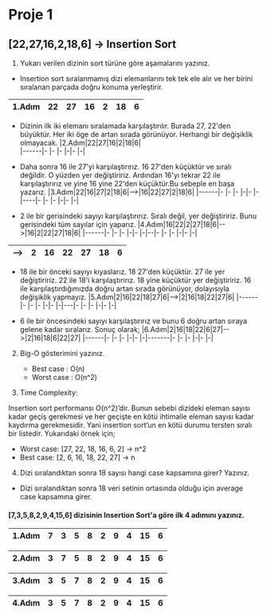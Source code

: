 # Proje 1
## [22,27,16,2,18,6] -> Insertion Sort

1. Yukarı verilen dizinin sort türüne göre aşamalarını yazınız.
* Insertion sort sıralanmamış dizi elemanlarını tek tek ele alır ve her birini sıralanan parçada doğru konuma yerleştirir.

|1.Adım|22|27|16|2|18|6|     
|------|- |- |- |-|- |-|

* Dizinin ilk iki elemanı sıralamada karşılaştırılır.
Burada 27, 22'den büyüktür. Her iki öge de artan sırada görünüyor. Herhangi bir değişiklik olmayacak.
|2.Adım|22|27|16|2|18|6|     
|------|- |- |- |-|- |-|

* Daha sonra 16 ile 27'yi karşılaştırırız. 16 27'den küçüktür ve sıralı değildir. O yüzden yer değiştiririz. Ardından 16'yı tekrar 22 ile karşılaştırırız ve yine 16 yine 22'den küçüktür.Bu sebeple en başa yazarız.
|3.Adım|22|16|27|2|18|6|-->|16|22|27|2|18|6| 
|------|- |- |- |-|- |-|----|- |- |- |-|- |-|

* 2 ile bir gerisindeki sayıyı karşılaştırırız. Sıralı değil, yer değiştiririz. Bunu gerisindeki tüm sayılar için yaparız. 
|4.Adım|16|22|2|27|18|6|-->|16|2|22|27|18|6| 
|------|- |- |- |-|- |-|--|- |- |- |-|- |-|

|-->|2|16|22|27|18|6|
|-|- |- |- |-|- |-|

* 18 ile bir önceki sayıyı kıyaslarız. 18 27'den küçüktür. 27 ile yer değiştiririz. 22 ile 18'i karşılaştırırız. 18 yine küçüktür yer değiştiririz. 16 ile karşılaştırdığımızda doğru artan sırada görünüyor, dolayısıyla değişiklik yapmayız.
|5.Adım|2|16|22|18|27|6|-->|2|16|18|22|27|6|
|------|- |- |- |-|- |-|---|- |- |- |-|- |-|

* 6 ile bir öncesindeki sayıyı karşılaştırırız ve bunu 6 doğru artan sıraya gelene kadar sıralarız. Sonuç olarak;
|6.Adım|2|16|18|22|6|27|-->|2|16|18|6|22|27|
|------|- |- |- |-|- |-|-------|- |- |- |-|- |-|



2. Big-O gösterimini yazınız.
    * Best case    : O(n)
    * Worst case   : O(n^2)

3. Time Complexity: 

Insertion sort performansı O(n^2)’dir. Bunun sebebi dizideki eleman sayısı kadar geçiş gerekmesi ve her geçişte en kötü ihtimalle eleman sayısı kadar kaydırma gerekmesidir. Yani insertion sort’un en kötü durumu tersten sıralı bir listedir. Yukarıdaki örnek için;
 * Worst case: [27, 22, 18, 16, 6, 2]  -> n^2
 * Best case: [2, 6, 16, 18, 22, 27] -> n  


4. Dizi sıralandıktan sonra 18 sayısı hangi case kapsamına girer? Yazınız.

* Dizi sıralandıktan sonra 18 veri setinin ortasında olduğu için average case kapsamına girer.


####  [7,3,5,8,2,9,4,15,6] dizisinin Insertion Sort'a göre ilk 4 adımını yazınız.
 |1.Adım|7|3|5|8|2|9|4|15|6|      
 |------|-|-|-|-|-|-|-|- |-|
 
 |2.Adım|3|7|5|8|2|9|4|15|6|      
 |------|-|-|-|-|-|-|-|- |-|
 
 |3.Adım|3|5|7|8|2|9|4|15|6|      
 |------|-|-|-|-|-|-|-|- |-|
 
 |4.Adım|3|5|7|8|2|9|4|15|6|      
 |------|-|-|-|-|-|-|-|- |-|
